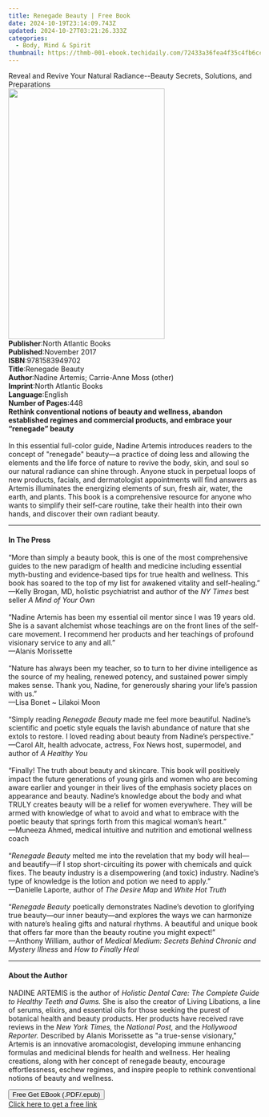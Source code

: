```yaml
---
title: Renegade Beauty | Free Book
date: 2024-10-19T23:14:09.743Z
updated: 2024-10-27T03:21:26.333Z
categories:
  - Body, Mind & Spirit
thumbnail: https://thmb-001-ebook.techidaily.com/72433a36fea4f35c4fb6cc526ca184f5bcca2a105006842c3a5b1b14e49411aa.jpg
---
```

<main id="book-container">
  <div class="flex flex-col">
    <div class="book-brief flex-1 py-6 px-4 sm:p-6 md:py-10 md:px-8">
      <!-- brief-->
      <div class="book-brief-main">
        Reveal and Revive Your Natural Radiance--Beauty Secrets, Solutions, and
        Preparations
      </div>
    </div>
    <div
      class="book-meta-info flex-1 grid gap-4 col-start-1 col-end-3 row-start-1 sm:mb-6 sm:grid-cols-4 lg:gap-6 lg:col-start-2 lg:row-end-6 lg:row-span-6 lg:mb-0"
    >
      <div
        class="book-meta-info-left place-content-center mt-4 p-4 text-sm leading-6 col-start-2 col-span-2 dark:text-slate-400"
      >
        <img
          class="w-full h-500 object-cover rounded-lg sm:h-255 sm:col-span-2 lg:col-span-full"
          src="https://img-001-ebook.techidaily.com/b65ab6c35295cfe0c8e0dcaad667acf5a271cee247b2b64fc16e3c5ad2eb5b47.jpg"
          alt=""
          width="312"
          height="500"
        />
      </div>
      <div
        class="book-meta-info-right mt-2 col-start-1 row-start-2 col-span-3 self-center"
      >
        <!-- meta data  -->
        <div class="flex flex-col px-4 md:px-8">
          <div class="flex-1">
            <strong>Publisher</strong>:<span class="px-2"
              >North Atlantic Books</span
            >
          </div>
          <div class="flex-1">
            <strong>Published</strong>:<span class="px-2">November 2017</span>
          </div>
          <div class="flex-1">
            <strong>ISBN</strong>:<span class="px-2">9781583949702</span>
          </div>
          <div class="flex-1">
            <strong>Title</strong>:<span class="px-2">Renegade Beauty</span>
          </div>
          <div class="flex-1">
            <strong>Author</strong>:<span class="px-2"
              >Nadine Artemis; Carrie-Anne Moss (other)</span
            >
          </div>
          <div class="flex-1">
            <strong>Imprint</strong>:<span class="px-2"
              >North Atlantic Books</span
            >
          </div>
          <div class="flex-1">
            <strong>Language</strong>:<span class="px-2">English</span>
          </div>
          <div class="flex-1">
            <strong>Number of Pages</strong>:<span class="px-2">448</span>
          </div>
        </div>
      </div>
    </div>
    <div class="book-description flex-1 py-6 px-4 sm:p-6 md:py-10 md:px-8">
      <div class="book-description-main">
        <div accordion-content="" id="description">
          <b
            >Rethink conventional notions of beauty and wellness, abandon
            established regimes and commercial products, and embrace your
            “renegade” beauty</b
          ><br /><br />In this essential full-color guide, Nadine Artemis
          introduces readers to the concept of "renegade" beauty—a practice of
          doing less and allowing the elements and the life force of nature to
          revive the body, skin, and soul so our natural radiance can shine
          through. Anyone stuck in perpetual loops of new products, facials, and
          dermatologist appointments will find answers as Artemis illuminates
          the energizing elements of sun, fresh air, water, the earth, and
          plants. This book is a comprehensive resource for anyone who wants to
          simplify their self-care routine, take their health into their own
          hands, and discover their own radiant beauty.
        </div>
      </div>
    </div>
    <div class="book-excerpts flex-1 py-6 px-4 sm:p-6 md:py-10 md:px-8">
      <!-- excerpts-->
      <div class="book-excerpts-main">
        <hr />
        <h4 class="placeholder placeholder-heading">
          <span>In The Press</span>
        </h4>
        <p>
          “More than simply a beauty book, this is one of the most comprehensive
          guides to the new paradigm of health and medicine including essential
          myth-busting and evidence-based tips for true health and wellness.
          This book has soared to the top of my list for awakened vitality and
          self-healing.”<br />
          —Kelly Brogan, MD, holistic psychiatrist and author of the
          <i>NY Times</i> best seller <i>A Mind of Your Own</i><br />
          &nbsp;<br />
          “Nadine Artemis has been my essential oil mentor since I was 19 years
          old.<br />
          She is a savant alchemist whose teachings are on the front lines of
          the self-care movement. I recommend her products and her teachings of
          profound visionary service to any and all.”<br />
          —Alanis Morissette<br /><br />“Nature has always been my teacher, so
          to turn to her divine intelligence as the source of my healing,
          renewed potency, and sustained power simply makes sense. Thank you,
          Nadine, for generously sharing your life’s passion with us.”<br />
          —Lisa&nbsp;Bonet ~ Lilakoi Moon<br />&nbsp;<br />
          “Simply reading <i>Renegade Beauty</i> made me feel more beautiful.
          Nadine’s scientific and poetic style equals the lavish abundance of
          nature that she extols to restore. I loved reading about beauty from
          Nadine’s perspective.”<br />
          —Carol Alt, health advocate, actress, Fox News host, supermodel, and
          author of <i>A Healthy You</i><br />
          &nbsp;<br />
          “Finally! The truth about beauty and skincare. This book will
          positively impact the future generations of young girls and women who
          are becoming aware earlier and younger in their lives of the emphasis
          society places on appearance and beauty. Nadine’s knowledge about the
          body and what TRULY creates beauty will be a relief for women
          everywhere. They will be armed with knowledge of what to avoid and
          what to embrace with the poetic beauty that springs forth from this
          magical woman’s heart.”<br />
          —Muneeza Ahmed, medical intuitive and nutrition and emotional wellness
          coach<br />
          &nbsp;<br />
          “<i>Renegade Beauty </i>melted me into the revelation that my body
          will heal—and beautify—if I stop short-circuiting its power with
          chemicals and quick fixes. The beauty industry is a disempowering (and
          toxic) industry. Nadine’s type of knowledge is the lotion and potion
          we need to apply.”<br />
          —Danielle Laporte, author of <i>The Desire Map </i>and
          <i>White Hot Truth</i><br />
          &nbsp;<br />
          “<i>Renegade Beauty </i>poetically demonstrates Nadine’s devotion to
          glorifying true beauty—our inner beauty—and explores the ways we can
          harmonize with nature’s healing gifts and natural rhythms. A beautiful
          and unique book that offers far more than the beauty routine you might
          expect!”<br />
          —Anthony William, author of
          <i>Medical Medium: Secrets Behind Chronic and Mystery Illness </i>and
          <i>How to Finally Heal</i>
        </p>
      </div>
    </div>
    <div class="book-about-author flex-1 py-6 px-4 sm:p-6 md:py-10 md:px-8">
      <!-- about author-->
      <div class="book-main-author-main">
        <hr />
        <h4 class="placeholder placeholder-heading">
          <span>About the Author</span>
        </h4>
        <p>
          NADINE ARTEMIS is the author of
          <i
            >Holistic Dental Care: The Complete Guide to Healthy Teeth and
            Gums.</i
          >
          She is also the creator of Living Libations, a line of serums,
          elixirs, and essential oils for those seeking the purest of botanical
          health and beauty products. Her products have received rave reviews in
          the <i>New York Times,</i> the <i>National Post,</i> and the
          <i>Hollywood Reporter. </i>Described by Alanis Morissette as "a
          true-sense visionary," Artemis is an innovative aromacologist,
          developing immune enhancing formulas and medicinal blends for health
          and wellness. Her healing creations, along with her concept of
          renegade beauty, encourage effortlessness, eschew regimes, and inspire
          people to rethink conventional notions of beauty and wellness.
        </p>
      </div>
    </div>
    <div class="book-free-get flex-1 py-6 px-4 sm:p-6 md:py-10 md:px-8">
      <button
        id="btn-free-get"
        class="bg-blue-500 hover:bg-blue-700 text-white font-bold py-2 px-4 rounded"
      >
        Free Get EBook (.PDF/.epub)
      </button>
      <div id="countdown-display" class="px-2 text-lg mt-2"></div>
      <a
        id="free-link"
        class="hidden bg-blue-500 hover:bg-blue-700 text-white font-bold py-2 px-4 rounded"
        href="https://www.ebooks.com/en-us/book/95702216/renegade-beauty/nadine-artemis/"
        target="_blank"
        >Click here to get a free link</a
      >
    </div>
    <script>
      let countdownTime = 0;
      let countdownInterval = null;
      document
        .getElementById('btn-free-get')
        .addEventListener('click', startCountdown);
      function startCountdown() {
        countdownTime = new Date().getTime() + 60000 * 3;
        countdownInterval = setInterval(updateCountdown, 1000);
        document.getElementById('btn-free-get').disabled = true;
        document
          .getElementById('btn-free-get')
          .classList.add('bg-gray-500', 'cursor-not-allowed');
      }
      function updateCountdown() {
        let currentTime = new Date().getTime();
        let timeLeft = countdownTime - currentTime;
        let secondsLeft = Math.floor(timeLeft / 1000);
        document.getElementById('countdown-display').innerHTML =
          `Remaining time: ${secondsLeft} seconds.`;
        if (secondsLeft <= 0) {
          clearInterval(countdownInterval);
          document.getElementById('btn-free-get').classList.add('hidden');
          document.getElementById('free-link').classList.remove('hidden');
          document.getElementById('countdown-display').innerHTML = '';
        }
      }
    </script>
  </div>
</main>

<ins class="adsbygoogle"
      style="display:block"
      data-ad-client="ca-pub-7571918770474297"
      data-ad-slot="8358498916"
      data-ad-format="auto"
      data-full-width-responsive="true"></ins>
    
